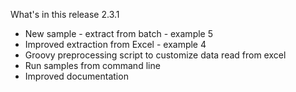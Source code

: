 What's in this release 2.3.1

* New sample - extract from batch - example 5
* Improved extraction from Excel - example 4 
* Groovy preprocessing script to customize data read from excel
* Run samples from command line
* Improved documentation